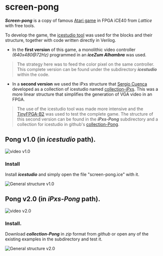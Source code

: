 # screen-pong
_**Screen-pong**_ is a copy of famous [Atari game](https://es.wikipedia.org/wiki/Pong) in FPGA iCE40 from _Lattice_ with free tools.

To develop the game, the [icestudio tool](https://github.com/FPGAwars/icestudio) was used for the blocks and their structure, together with code written directly in Verilog.

* In the **first version** of this game, a monolithic video controller _(640x480@72Hz)_ programmed in an **_iceZum Alhambra_** was used.

> The strategy here was to feed the color pixel on the same controller.
This complete version can be found under the subdirectory _**icestudio**_ within the code.

* In a **second version** we used the iPxs structure that [Sergio Cuenca](https://github.com/sergicuen) developed as a collection of icestudio named [collection-iPxs](https://github.com/sergicuen/collection-iPxs). This was a more linear structure that simplifies the generation of VGA video in an FPGA.

>The use of the icestudio tool was made more intensive and the [TinyFPGA-B2](https://www.tindie.com/products/tinyfpga/tinyfpga-b2/) was used to test the complete game.
The structure of this second version can be found in the _**iPxs-Pong**_ subdirectory and a collection for icestudio in github's [collection-Pong](https://github.com/juanmard/collection-Pong).

## Pong v1.0 (in _icestudio_ path).

![video v1.0](https://raw.githubusercontent.com/juanmard/screen-pong/master/icestudio/gallery/screen-pong.gif)

### Install
Install _**icestudio**_ and simply open the file "screen-pong.ice" with it.

![General structure v1.0](https://raw.githubusercontent.com/juanmard/screen-pong/master/gallery/screen-pong.png)

## Pong v2.0 (in _iPxs-Pong_ path).

![video v2.0](https://raw.githubusercontent.com/juanmard/screen-pong/master/iPxs-Pong/gallery/iPxs-Pong.gif)

### Install.
Download _**collection-Pong**_ in _zip_ format from _github_ or open any of the existing examples in the subdirectory and test it.

![General structure v2.0](https://raw.githubusercontent.com/juanmard/screen-pong/master/iPxs-Pong/gallery/Ejemplo%2013%20-%20Poner%20a%20prueba%20el%20comportamiento%20del%20juego%20Pong.png)


